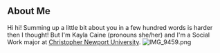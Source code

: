 ## About Me
Hi hi! Summing up a little bit about you in a few hundred words is harder then I thought! But I'm Kayla Caine (pronouns she/her) and I'm a Social Work major at [Christopher Newport University]((https://cnu.edu/academics/departments/sswa/)).
![IMG_9459.png](https://github.com/KaylaC1/KaylaC/blob/main/images/IMG_9459.png)
